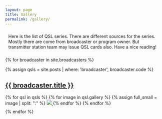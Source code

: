 ```yaml
---
layout: page
title: Gallery
permalink: /gallery/
---
```


<div class="rounded-box">
<p style="padding: 10px 10px 10px 10px;">
Here is the list of QSL series.
There are different sources for the series.
Mostly there are come from broadcaster or
program owner. But transmitter station team
may issue QSL cards also.
Have a nice reading!
</p>
</div>

{% for broadcaster in site.broadcasters %}

{% assign qsls = site.posts | where: 'broadcaster', broadcaster.code %}

<div class="rounded-box">
<div class="header">
<h2><a href="{{ broadcaster.url }}">{{ broadcaster.title }}</a></h2>
</div>

<div style="padding-bottom: 10px">
{% for qsl in qsls %}
{% for image in qsl.gallery %}
{% assign full_small = image | split: ":" %}
<a href="{{ qsl.url }}">
<img class="gallery" src="{% if full_small[1] %}{{ full_small[1] }}{% else %}{{ full_small[0] }}{% endif %}" />
</a>
{% endfor %}
{% endfor %}
</div>
</div>
{% endfor %}
